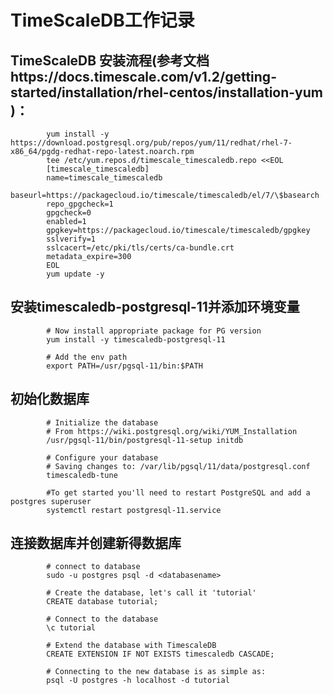 #  TimeScaleDB工作记录
## TimeScaleDB 安装流程(参考文档https://docs.timescale.com/v1.2/getting-started/installation/rhel-centos/installation-yum )：
            
            yum install -y https://download.postgresql.org/pub/repos/yum/11/redhat/rhel-7-x86_64/pgdg-redhat-repo-latest.noarch.rpm
            tee /etc/yum.repos.d/timescale_timescaledb.repo <<EOL
            [timescale_timescaledb]
            name=timescale_timescaledb
            baseurl=https://packagecloud.io/timescale/timescaledb/el/7/\$basearch
            repo_gpgcheck=1
            gpgcheck=0
            enabled=1
            gpgkey=https://packagecloud.io/timescale/timescaledb/gpgkey
            sslverify=1
            sslcacert=/etc/pki/tls/certs/ca-bundle.crt
            metadata_expire=300
            EOL
            yum update -y
            
## 安装timescaledb-postgresql-11并添加环境变量

            # Now install appropriate package for PG version
            yum install -y timescaledb-postgresql-11
            
            # Add the env path 
            export PATH=/usr/pgsql-11/bin:$PATH
            
## 初始化数据库

            # Initialize the database
            # From https://wiki.postgresql.org/wiki/YUM_Installation
            /usr/pgsql-11/bin/postgresql-11-setup initdb
            
            # Configure your database
            # Saving changes to: /var/lib/pgsql/11/data/postgresql.conf
            timescaledb-tune
            
            #To get started you'll need to restart PostgreSQL and add a postgres superuser
            systemctl restart postgresql-11.service
            
## 连接数据库并创建新得数据库            

            # connect to database
            sudo -u postgres psql -d <databasename>
            
            # Create the database, let's call it 'tutorial'
            CREATE database tutorial;
            
            # Connect to the database
            \c tutorial
            
            # Extend the database with TimescaleDB
            CREATE EXTENSION IF NOT EXISTS timescaledb CASCADE;
            
            # Connecting to the new database is as simple as:
            psql -U postgres -h localhost -d tutorial
            
